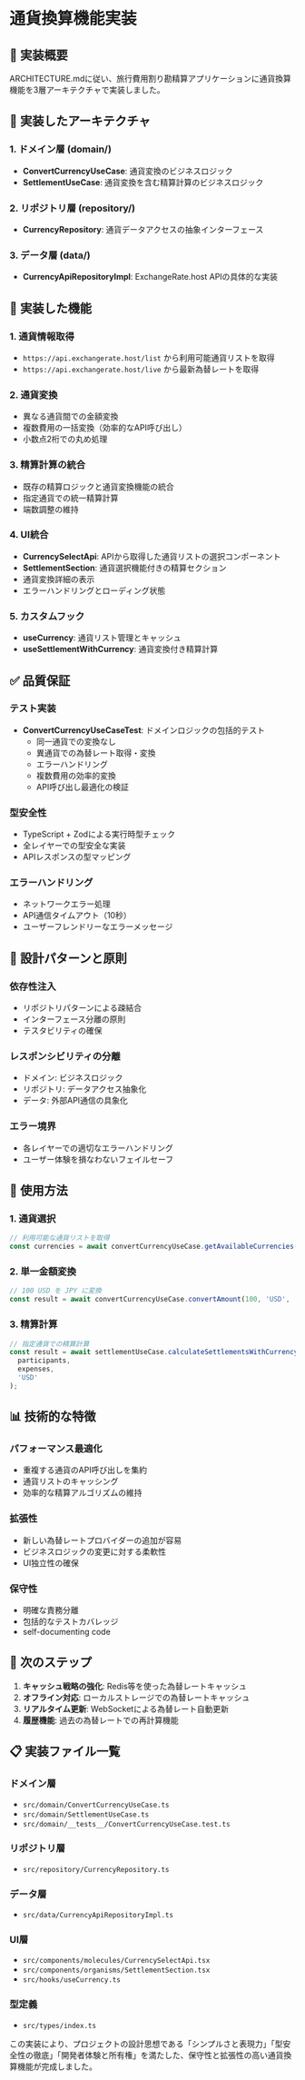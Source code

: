 # 通貨換算機能実装

## 🎯 実装概要

ARCHITECTURE.mdに従い、旅行費用割り勘精算アプリケーションに通貨換算機能を3層アーキテクチャで実装しました。

## 📁 実装したアーキテクチャ

### 1. ドメイン層 (domain/)
- **ConvertCurrencyUseCase**: 通貨変換のビジネスロジック
- **SettlementUseCase**: 通貨変換を含む精算計算のビジネスロジック

### 2. リポジトリ層 (repository/)
- **CurrencyRepository**: 通貨データアクセスの抽象インターフェース

### 3. データ層 (data/)
- **CurrencyApiRepositoryImpl**: ExchangeRate.host APIの具体的な実装

## 🔧 実装した機能

### 1. 通貨情報取得
- `https://api.exchangerate.host/list` から利用可能通貨リストを取得
- `https://api.exchangerate.host/live` から最新為替レートを取得

### 2. 通貨変換
- 異なる通貨間での金額変換
- 複数費用の一括変換（効率的なAPI呼び出し）
- 小数点2桁での丸め処理

### 3. 精算計算の統合
- 既存の精算ロジックと通貨変換機能の統合
- 指定通貨での統一精算計算
- 端数調整の維持

### 4. UI統合
- **CurrencySelectApi**: APIから取得した通貨リストの選択コンポーネント
- **SettlementSection**: 通貨選択機能付きの精算セクション
- 通貨変換詳細の表示
- エラーハンドリングとローディング状態

### 5. カスタムフック
- **useCurrency**: 通貨リスト管理とキャッシュ
- **useSettlementWithCurrency**: 通貨変換付き精算計算

## ✅ 品質保証

### テスト実装
- **ConvertCurrencyUseCaseTest**: ドメインロジックの包括的テスト
  - 同一通貨での変換なし
  - 異通貨での為替レート取得・変換
  - エラーハンドリング
  - 複数費用の効率的変換
  - API呼び出し最適化の検証

### 型安全性
- TypeScript + Zodによる実行時型チェック
- 全レイヤーでの型安全な実装
- APIレスポンスの型マッピング

### エラーハンドリング
- ネットワークエラー処理
- API通信タイムアウト（10秒）
- ユーザーフレンドリーなエラーメッセージ

## 🔄 設計パターンと原則

### 依存性注入
- リポジトリパターンによる疎結合
- インターフェース分離の原則
- テスタビリティの確保

### レスポンシビリティの分離
- ドメイン: ビジネスロジック
- リポジトリ: データアクセス抽象化
- データ: 外部API通信の具象化

### エラー境界
- 各レイヤーでの適切なエラーハンドリング
- ユーザー体験を損なわないフェイルセーフ

## 🚀 使用方法

### 1. 通貨選択
```typescript
// 利用可能な通貨リストを取得
const currencies = await convertCurrencyUseCase.getAvailableCurrencies();
```

### 2. 単一金額変換
```typescript
// 100 USD を JPY に変換
const result = await convertCurrencyUseCase.convertAmount(100, 'USD', 'JPY');
```

### 3. 精算計算
```typescript
// 指定通貨での精算計算
const result = await settlementUseCase.calculateSettlementsWithCurrency(
  participants, 
  expenses, 
  'USD'
);
```

## 📊 技術的な特徴

### パフォーマンス最適化
- 重複する通貨のAPI呼び出しを集約
- 通貨リストのキャッシング
- 効率的な精算アルゴリズムの維持

### 拡張性
- 新しい為替レートプロバイダーの追加が容易
- ビジネスロジックの変更に対する柔軟性
- UI独立性の確保

### 保守性
- 明確な責務分離
- 包括的なテストカバレッジ
- self-documenting code

## 🎉 次のステップ

1. **キャッシュ戦略の強化**: Redis等を使った為替レートキャッシュ
2. **オフライン対応**: ローカルストレージでの為替レートキャッシュ
3. **リアルタイム更新**: WebSocketによる為替レート自動更新
4. **履歴機能**: 過去の為替レートでの再計算機能

## 📋 実装ファイル一覧

### ドメイン層
- `src/domain/ConvertCurrencyUseCase.ts`
- `src/domain/SettlementUseCase.ts`
- `src/domain/__tests__/ConvertCurrencyUseCase.test.ts`

### リポジトリ層
- `src/repository/CurrencyRepository.ts`

### データ層
- `src/data/CurrencyApiRepositoryImpl.ts`

### UI層
- `src/components/molecules/CurrencySelectApi.tsx`
- `src/components/organisms/SettlementSection.tsx`
- `src/hooks/useCurrency.ts`

### 型定義
- `src/types/index.ts`

この実装により、プロジェクトの設計思想である「シンプルさと表現力」「型安全性の徹底」「開発者体験と所有権」を満たした、保守性と拡張性の高い通貨換算機能が完成しました。
